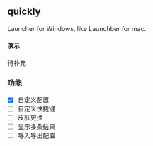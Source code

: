 ## quickly
Launcher for Windows, like Launchber for mac.

#### 演示
待补充

### 功能
- [x] 自定义配置
- [ ] 自定义快捷键
- [ ] 皮肤更换
- [ ] 显示多条结果
- [ ] 导入导出配置